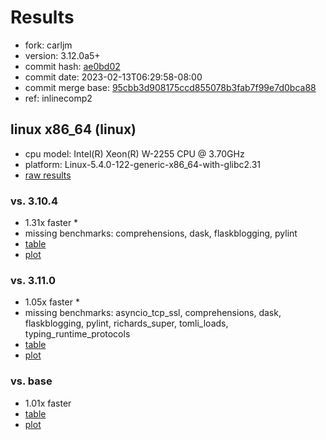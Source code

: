 # Results

- fork: carljm
- version: 3.12.0a5+
- commit hash: [ae0bd02](https://github.com/carljm/cpython/commit/ae0bd02)
- commit date: 2023-02-13T06:29:58-08:00
- commit merge base: [95cbb3d908175ccd855078b3fab7f99e7d0bca88](https://github.com/carljm/cpython/commit/95cbb3d908175ccd855078b3fab7f99e7d0bca88)
- ref: inlinecomp2

## linux x86_64 (linux)

- cpu model: Intel(R) Xeon(R) W-2255 CPU @ 3.70GHz
- platform: Linux-5.4.0-122-generic-x86_64-with-glibc2.31
- [raw results](bm-20230213-linux-x86_64-carljm-inlinecomp2-3.12.0a5%2B-ae0bd02.json)

### vs. 3.10.4

- 1.31x faster \*
- missing benchmarks: comprehensions, dask, flaskblogging, pylint
- [table](bm-20230213-linux-x86_64-carljm-inlinecomp2-3.12.0a5%2B-ae0bd02-vs-3.10.4.md)
- [plot](bm-20230213-linux-x86_64-carljm-inlinecomp2-3.12.0a5%2B-ae0bd02-vs-3.10.4.png)

### vs. 3.11.0

- 1.05x faster \*
- missing benchmarks: asyncio_tcp_ssl, comprehensions, dask, flaskblogging, pylint, richards_super, tomli_loads, typing_runtime_protocols
- [table](bm-20230213-linux-x86_64-carljm-inlinecomp2-3.12.0a5%2B-ae0bd02-vs-3.11.0.md)
- [plot](bm-20230213-linux-x86_64-carljm-inlinecomp2-3.12.0a5%2B-ae0bd02-vs-3.11.0.png)

### vs. base

- 1.01x faster
- [table](bm-20230213-linux-x86_64-carljm-inlinecomp2-3.12.0a5%2B-ae0bd02-vs-base.md)
- [plot](bm-20230213-linux-x86_64-carljm-inlinecomp2-3.12.0a5%2B-ae0bd02-vs-base.png)

